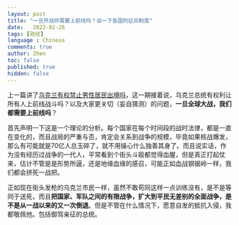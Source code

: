 ```yaml
---
layout: post
title: "一旦开战你需要上前线吗？谈一下各国的征兵制度"
date:   2022-02-26
tags: [政经]
language : Chinese
comments: true
author: Zhen
toc: false
published: true
hidden: false
---
```

上一篇讲了[乌克兰有权禁止男性居民出境吗](/乌克兰有权禁止男性居民出境吗)，这一期接着说，乌克兰总统有权利让所有人上前线战斗吗？以及大家更关切（妄自猜测）的问题，**一旦全球大战，我们都需要上前线吗**？

首先声明一下这是一个理论的分析。每个国家在每个时间段的战时法律，都是一直在变化的，而且战局的严重与否，肯定会关系到战争的规模，毕竟如果核战爆发，那么有可能就是70亿人总玉碎了，就不用操心什么独善其身了。而且说实话，作为没有经历过战争的一代人，平常看到个街头斗殴都觉得血腥，但是真正打起仗来，估计不管是是形势所逼，还是地缘血缘的感召，可能正如血战钢锯岭一样，我们都会拼死一战把。

正如现在街头发枪的乌克兰市民一样，虽然不敢苟同这样一点训练没有，是不是等同于送死，而且**把国家、军队之间的有限战争，扩大到平民无差别的全面战争，是不是从一战以来的又一次倒退**。但是不管在什么情况下，愿意自发的抵抗入侵，我都敬佩他。包括御驾亲征的总统。


<!--stackedit_data:
eyJoaXN0b3J5IjpbLTE5Nzc4MDk3OTAsLTc0ODU1NjcyXX0=
-->